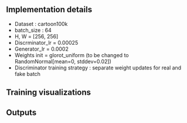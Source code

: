 ## Implementation details
 - Dataset : cartoon100k
 - batch_size : 64
 - H, W = [256, 256]
 - Discrminator_lr = 0.00025
 - Generator_lr = 0.0002
 - Weights init = glorot_uniform (to be changed to RandomNormal[mean=0, stddev=0.02])
 - Discriminator training strategy : separate weight updates for real and fake batch
 
 ## Training visualizations
 
 
 
 ## Outputs

